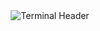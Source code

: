 <!-- Cabeçalho hacker com efeito de terminal -->
<div align="center">
  <img src="https://readme-typing-svg.demolab.com?font=Hack&weight=600&size=28&duration=4000&pause=1000&color=2AFF2A&background=000000&center=true&vCenter=true&width=600&lines=+++%24+whoami+Elton_Matsinhe;+++%24+cat+profile.txt;Full-Stack+Dev;Ethical+Hacker;Open+Source+Enthusiast" alt="Terminal Header" />
</div>



